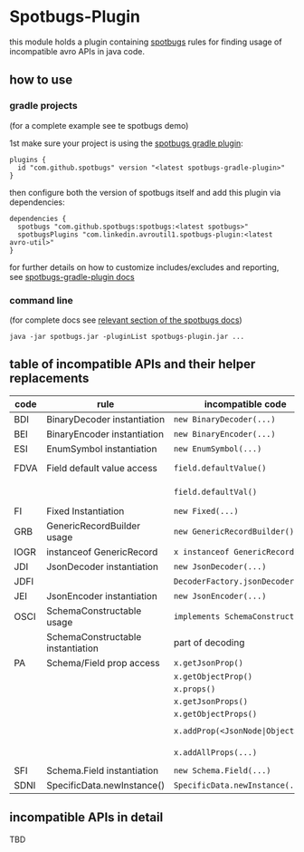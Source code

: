# Spotbugs-Plugin

this module holds a plugin containing [spotbugs](https://spotbugs.github.io/) rules for finding usage of incompatible avro APIs in java code.

## how to use

### gradle projects

(for a complete example see te spotbugs demo)

1st make sure your project is using the [spotbugs gradle plugin](https://plugins.gradle.org/plugin/com.github.spotbugs):
```
plugins {
  id "com.github.spotbugs" version "<latest spotbugs-gradle-plugin>"
}
```
then configure both the version of spotbugs itself and add this plugin via dependencies:
```
dependencies {
  spotbugs "com.github.spotbugs:spotbugs:<latest spotbugs>"
  spotbugsPlugins "com.linkedin.avroutil1.spotbugs-plugin:<latest avro-util>"        
}
```
for further details on how to customize includes/excludes and reporting, see [spotbugs-gradle-plugin docs](https://github.com/spotbugs/spotbugs-gradle-plugin)

### command line

(for complete docs see [relevant section of the spotbugs docs](https://spotbugs.readthedocs.io/en/stable/running.html))

```
java -jar spotbugs.jar -pluginList spotbugs-plugin.jar ...
```
## table of incompatible APIs and their helper replacements

| code | rule | incompatible code | compatible replacement |
|------|------|-------------------|------------------------|
| BDI  | BinaryDecoder instantiation | ```new BinaryDecoder(...)```  | ```AvroCompatibilityHelper.newBinaryDecoder(...)``` |
| BEI  | BinaryEncoder instantiation | ```new BinaryEncoder(...)```  | ```AvroCompatibilityHelper.newBinaryEncoder(...)``` |
| ESI  | EnumSymbol instantiation    | ```new EnumSymbol(...)```     | ```AvroCompatibilityHelper.newEnumSymbol(...)``` |
| FDVA | Field default value access  | ```field.defaultValue()```    | ```AvroCompatibilityHelper.fieldHasDefault(...)``` and then ```AvroCompatibilityHelper.get<Generic\|Specific>DefaultValue(...)``` |
|      |                             | ```field.defaultVal()```      | ```AvroCompatibilityHelper.fieldHasDefault(...)``` and then ```AvroCompatibilityHelper.get<Generic\|Specific>DefaultValue(...)``` |
| FI   | Fixed Instantiation         | ```new Fixed(...)```          | ```AvroCompatibilityHelper.newFixed(...)``` |
| GRB  | GenericRecordBuilder usage  | ```new GenericRecordBuilder()``` | use ```GenericData.Record``` directly |
| IOGR | instanceof GenericRecord    | ```x instanceof GenericRecord``` | ```AvroCompatibilityHelper.isGenericRecord(...)``` |
| JDI  | JsonDecoder instantiation   | ```new JsonDecoder(...)``` | ```AvroCompatibilityHelper.new<Compatible>JsonDecoder(...)``` |
| JDFI |                             | ```DecoderFactory.jsonDecoder(...)``` | ```AvroCompatibilityHelper.new<Compatible>JsonDecoder(...)``` |
| JEI  | JsonEncoder instantiation   | ```new JsonEncoder(...)``` | ```AvroCompatibilityHelper.newJsonEncoder(...)``` |
| OSCI | SchemaConstructable usage   | ```implements SchemaConstructable``` | avoid |
|      | SchemaConstructable instantiation | part of decoding | ```AvroCompatibilityHelper.newInstance(...)``` |
| PA   | Schema/Field prop access    | ```x.getJsonProp()``` | ```AvroCompatibilityHelper.get<Field\|Schema>PropAsJsonString(...)``` |
|      |                             | ```x.getObjectProp()``` | ```AvroCompatibilityHelper.get<Field\|Schema>PropAsJsonString(...)``` |
|      |                             | ```x.props()``` | ```AvroCompatibilityHelper.get<Field\|Schema>PropAsJsonString(...)``` |
|      |                             | ```x.getJsonProps()``` | ```AvroCompatibilityHelper.get<Field\|Schema>PropAsJsonString(...)``` |
|      |                             | ```x.getObjectProps()``` | ```AvroCompatibilityHelper.get<Field\|Schema>PropAsJsonString(...)``` |
|      |                             | ```x.addProp(<JsonNode\|Object>)``` | ```AvroCompatibilityHelper.cloneSchema(...) or AvroCompatibilityHelper.createSchemaField(...)``` |
|      |                             | ```x.addAllProps(...)``` | ```AvroCompatibilityHelper.cloneSchema(...) or AvroCompatibilityHelper.createSchemaField(...)``` |
| SFI  | Schema.Field instantiation  | ```new Schema.Field(...)``` | ```AvroCompatibilityHelper.createSchemaField(...)``` |
| SDNI | SpecificData.newInstance()  | ```SpecificData.newInstance(...)``` | ```AvroCompatibilityHelper.newInstance(...)``` |

## incompatible APIs in detail

TBD
